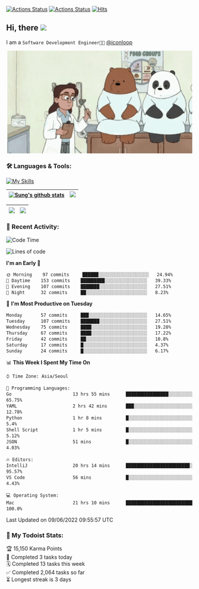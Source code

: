 
[![Actions Status](https://github.com/ddok2/ddok2/workflows/Todoist%20Readme/badge.svg)](https://github.com/ddok2/ddok2/actions)
[![Actions Status](https://github.com/ddok2/ddok2/workflows/wakatime-stats/badge.svg)](https://github.com/ddok2/ddok2/actions)
[![Hits](https://hits.seeyoufarm.com/api/count/incr/badge.svg?url=https%3A%2F%2Fgithub.com%2Fddok2&count_bg=%23FF9595&title_bg=%23555555&icon=github.svg&icon_color=%23FFFFFF&title=hits&edge_flat=false)](https://hits.seeyoufarm.com)

<!-- ![visitors](https://visitor-badge.laobi.icu/badge?page_id=ddok2.ddok2) -->
## Hi, there <img src="https://raw.githubusercontent.com/MartinHeinz/MartinHeinz/master/wave.gif" width="25px">

I am a `Software Development Engineer🧑‍💻` [@iconloop](https://github.com/iconloop)


<p align="center">
    <img align="center" alt="GIF" src="img/debugging.gif" />
</p>


### 🛠 Languages & Tools:

[![My Skills](https://skillicons.dev/icons?i=go,js,ts,py,express,react,svelte,jquery,pug,mongodb,mysql,redis,aws,docker,kubernetes)](https://skillicons.dev)


| <a href="https://github.com/ddok2"><img align="center" src="https://github-readme-stats.vercel.app/api?username=ddok2&show_icons=true&include_all_commits=true&count_private=true&theme=buefy&hide_border=true" alt="Sung's github stats" /></a> | <a href="https://github.com/ddok2"><img src="http://github-readme-streak-stats.herokuapp.com?user=ddok2&hide_border=true" /></a> |
| ------------- |------------- |


| <a href="https://github.com/ddok2"><img align="center" src="https://github-readme-stats.vercel.app/api/top-langs/?username=ddok2&theme=buefy&hide=html,css&hide_border=true width=50%" /></a> | <a href="https://github.com/ddok2"><img align="center" src="https://activity-graph.herokuapp.com/graph?username=ddok2&theme=github&hide_border=true" height="250" /></a> |
| ------------- |--------------------------------------------------------------------------------------------------------------------------------------------------------------------------|


<!-- <details open>
    <summary>📈 My GitHub Stats</summary>
    <p align="center">
        <a href="https://github.com/ddok2">
            <img align="center" src="https://github-readme-stats.vercel.app/api?username=ddok2&show_icons=true&include_all_commits=true&count_private=true&theme=buefy&hide_border=true" alt="Sung's github stats" />
        </a>
    </p>
</details>
<details>
    <summary>💬 Top Languages</summary>
    <p align="center"> 
        <a href="https://github.com/ddok2">
            <img align="center" src="https://github-readme-stats.vercel.app/api/top-langs/?username=ddok2&layout=compact&theme=buefy&hide=html,css&hide_border=true" />
        </a>
    </p>
</details> -->


### 🌈 Recent Activity:
<!--START_SECTION:waka-->
![Code Time](http://img.shields.io/badge/Code%20Time-0%20secs-blue)

![Lines of code](https://img.shields.io/badge/From%20Hello%20World%20I%27ve%20Written-272%20Thousand%20lines%20of%20code-blue)

**I'm an Early 🐤** 

```text
🌞 Morning    97 commits     ██████░░░░░░░░░░░░░░░░░░░   24.94% 
🌆 Daytime    153 commits    █████████░░░░░░░░░░░░░░░░   39.33% 
🌃 Evening    107 commits    ███████░░░░░░░░░░░░░░░░░░   27.51% 
🌙 Night      32 commits     ██░░░░░░░░░░░░░░░░░░░░░░░   8.23%

```
📅 **I'm Most Productive on Tuesday** 

```text
Monday       57 commits     ███░░░░░░░░░░░░░░░░░░░░░░   14.65% 
Tuesday      107 commits    ███████░░░░░░░░░░░░░░░░░░   27.51% 
Wednesday    75 commits     ████░░░░░░░░░░░░░░░░░░░░░   19.28% 
Thursday     67 commits     ████░░░░░░░░░░░░░░░░░░░░░   17.22% 
Friday       42 commits     ██░░░░░░░░░░░░░░░░░░░░░░░   10.8% 
Saturday     17 commits     █░░░░░░░░░░░░░░░░░░░░░░░░   4.37% 
Sunday       24 commits     █░░░░░░░░░░░░░░░░░░░░░░░░   6.17%

```


📊 **This Week I Spent My Time On** 

```text
⌚︎ Time Zone: Asia/Seoul

💬 Programming Languages: 
Go                       13 hrs 55 mins      ████████████████░░░░░░░░░   65.75% 
YAML                     2 hrs 42 mins       ███░░░░░░░░░░░░░░░░░░░░░░   12.78% 
Python                   1 hr 8 mins         █░░░░░░░░░░░░░░░░░░░░░░░░   5.4% 
Shell Script             1 hr 5 mins         █░░░░░░░░░░░░░░░░░░░░░░░░   5.12% 
JSON                     51 mins             █░░░░░░░░░░░░░░░░░░░░░░░░   4.03%

🔥 Editors: 
IntelliJ                 20 hrs 14 mins      ████████████████████████░   95.57% 
VS Code                  56 mins             █░░░░░░░░░░░░░░░░░░░░░░░░   4.43%

💻 Operating System: 
Mac                      21 hrs 10 mins      █████████████████████████   100.0%

```


 Last Updated on 09/06/2022 09:55:57 UTC
<!--END_SECTION:waka-->

### 🚧 My Todoist Stats:
<!-- TODO-IST:START -->
🏆  15,150 Karma Points           
🌸  Completed 3 tasks today           
🗓  Completed 13 tasks this week           
✅  Completed 2,064 tasks so far           
⏳  Longest streak is 3 days
<!-- TODO-IST:END -->

